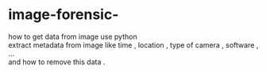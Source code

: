 # image-forensic-
how to get data from image use python 
<br>
extract metadata from image like time , location , type of camera , software , ...
<br>
and how to remove this data .

